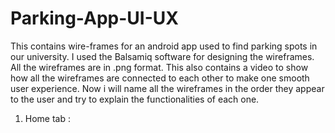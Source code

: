 # Parking-App-UI-UX
This contains wire-frames for an android app used to find parking spots in our university.
I used the Balsamiq software for designing the wireframes.
All the wireframes are in .png format.
This also contains a video to show how all the wireframes are connected to each other to make one smooth user experience.
Now i will name all the wireframes in the order they appear to the user and try to explain the functionalities of each one.

1. Home tab : 
